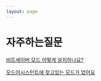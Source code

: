 ```yaml
---
layout: page
---
```


# 자주하는질문
[비트세이버 모드 어떻게 설치하나요?](https://bsckorea.github.io/2021/06/14/how-to-install-mode.html)

[모드어시스턴트에 찾고있는 모드가 없어요](https://bsckorea.github.io/2021/06/14/cannot-find-mod-in-modas.html)

